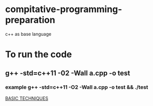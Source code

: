 # compitative-programming-preparation
c++ as base language



# To run the code
## g++ -std=c++11 -02 -Wall a.cpp -o test
### example g++ -std=c++11 -O2 -Wall a.cpp -o test && ./test

[BASIC TECHNIQUES](https://github.com/preethamb97/compitative-programming-preparation/tree/master/BASIC%20TECHNIQUES)